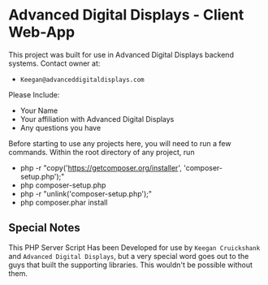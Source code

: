 # Advanced Digital Displays - Client Web-App

This project was built for use in Advanced Digital Displays backend systems. Contact owner at:

* `Keegan@advanceddigitaldisplays.com`

Please Include:

* Your Name
* Your affiliation with Advanced Digital Displays
* Any questions you have

Before starting to use any projects here, you will need to run a few commands.
Within the root directory of any project, run

* php -r "copy('https://getcomposer.org/installer', 'composer-setup.php');"
* php composer-setup.php
* php -r "unlink('composer-setup.php');"
* php composer.phar install


## Special Notes

This PHP Server Script Has been Developed for use by `Keegan Cruickshank` and `Advanced Digital Displays`, but a very special word goes out to the guys that built the supporting libraries. This wouldn't be possible without them.
